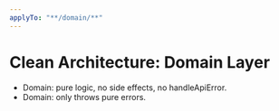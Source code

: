 ```yaml
---
applyTo: "**/domain/**"
---
```

# Clean Architecture: Domain Layer

- Domain: pure logic, no side effects, no handleApiError.
- Domain: only throws pure errors.
